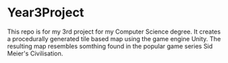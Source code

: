 # Year3Project
This repo is for my 3rd project for my Computer Science degree. It creates a procedurally generated tile based map using the game engine Unity.
The resulting map resembles somthing found in the popular game series Sid Meier's Civilisation. 
